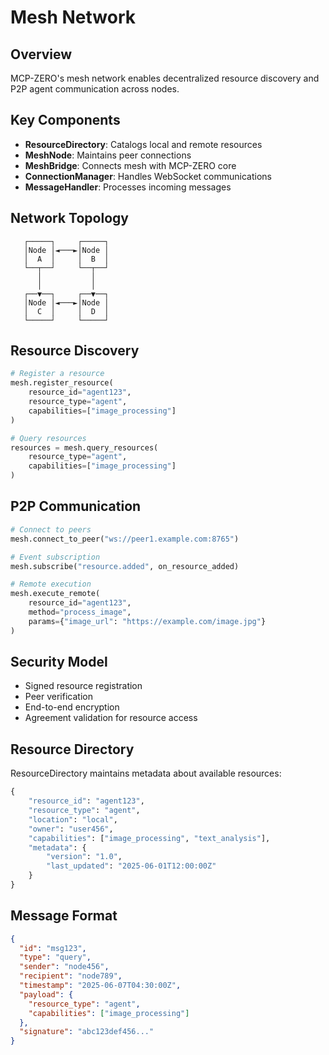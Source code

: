 # Mesh Network

## Overview

MCP-ZERO's mesh network enables decentralized resource discovery and P2P agent communication across nodes.

## Key Components

- **ResourceDirectory**: Catalogs local and remote resources
- **MeshNode**: Maintains peer connections
- **MeshBridge**: Connects mesh with MCP-ZERO core
- **ConnectionManager**: Handles WebSocket communications
- **MessageHandler**: Processes incoming messages

## Network Topology

```
   ┌─────┐     ┌─────┐
   │Node │◄───►│Node │
   │  A  │     │  B  │
   └──┬──┘     └──┬──┘
      │           │
      │           │
   ┌──▼──┐     ┌──▼──┐
   │Node │◄───►│Node │
   │  C  │     │  D  │
   └─────┘     └─────┘
```

## Resource Discovery

```python
# Register a resource
mesh.register_resource(
    resource_id="agent123",
    resource_type="agent",
    capabilities=["image_processing"]
)

# Query resources
resources = mesh.query_resources(
    resource_type="agent",
    capabilities=["image_processing"]
)
```

## P2P Communication

```python
# Connect to peers
mesh.connect_to_peer("ws://peer1.example.com:8765")

# Event subscription
mesh.subscribe("resource.added", on_resource_added)

# Remote execution
mesh.execute_remote(
    resource_id="agent123",
    method="process_image",
    params={"image_url": "https://example.com/image.jpg"}
)
```

## Security Model

- Signed resource registration
- Peer verification
- End-to-end encryption
- Agreement validation for resource access

## Resource Directory

ResourceDirectory maintains metadata about available resources:

```python
{
    "resource_id": "agent123",
    "resource_type": "agent",
    "location": "local",
    "owner": "user456",
    "capabilities": ["image_processing", "text_analysis"],
    "metadata": {
        "version": "1.0",
        "last_updated": "2025-06-01T12:00:00Z"
    }
}
```

## Message Format

```json
{
  "id": "msg123",
  "type": "query",
  "sender": "node456",
  "recipient": "node789",
  "timestamp": "2025-06-07T04:30:00Z",
  "payload": {
    "resource_type": "agent",
    "capabilities": ["image_processing"]
  },
  "signature": "abc123def456..."
}
```
